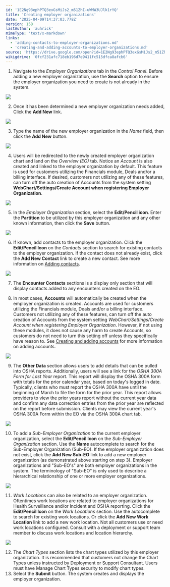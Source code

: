 ```yaml
---
id: '1E2Ng93ephPTQ3exGsMiJs2_m51ZhI-uWMW3UJlk1rYQ'
title: 'Creating employer organizations'
date: '2025-04-09T14:37:03.778Z'
version: 158
lastAuthor: 'auhrick'
mimeType: 'text/x-markdown'
links:
  - 'adding-contacts-to-employer-organizations.md'
  - 'creating-and-adding-accounts-to-employer-organizations.md'
source: 'https://drive.google.com/open?id=1E2Ng93ephPTQ3exGsMiJs2_m51ZhI-uWMW3UJlk1rYQ'
wikigdrive: '0fcf231afc718eb196d7e9411fc515dfca8afcb6'
---
```

1. Navigate to the <em>Employer Organizations</em> tab in the <em>Control Panel</em>. Before adding a new employer organization, use the <strong>Search</strong> option to ensure the employer organization you need to create is not already in the system.

![](../creating-employer-organizations.assets/e482bd95b89f314e33c756a318c249ef.png)

2. Once it has been determined a new employer organization needs added, Click the <strong>Add New</strong> link.

![](../creating-employer-organizations.assets/bba9fa9807f85c000471c5656839f4c1.png)

3. Type the name of the new employer organization in the <em>Name</em> field, then click the <strong>Add New</strong> button.

![](../creating-employer-organizations.assets/9dda9fd889b2660a5050679119cfc046.png)

4. Users will be redirected to the newly created employer organization chart and land on the <em>Overview (EO)</em> tab. Notice an <em>Account</em> is also created and linked to the employer organization by default. This feature is used for customers utilizing the Financials module, Deals and/or a billing interface. If desired, customers not utilizing any of these features, can turn off the auto creation of Accounts from the system setting <strong>WebChart/Settings/Create Account when registering Employer Organization</strong>.

![](../creating-employer-organizations.assets/a6afdd1000f1b868bf03562ad07daea5.png)

5. In the <em>Employer Organization</em> section, select the <strong>Edit/Pencil icon</strong>. Enter the <strong>Partition</strong> to be utilized by this employer organization and any other known information, then click the <strong>Save</strong> button.

![](../creating-employer-organizations.assets/d22429b9ece20577ac8a58a6a4b9cc77.png)

6. If known, add contacts to the employer organization. Click the <strong>Edit/Pencil Icon</strong> on the <em>Contacts</em> section to search for existing contacts to the employer organization. If the contact does not already exist, click the <strong>Add New Contact</strong> link to create a new contact. See more information on [Adding contacts](adding-contacts-to-employer-organizations.md).

![](../creating-employer-organizations.assets/22af12098ec6954dc3a686aea05e7970.png)

7. The <strong>Encounter Contacts</strong> sections is a display only section that will display contacts added to any encounters created on the EO.

8. In most cases, <strong>Accounts</strong> will automatically be created when the employer organization is created.  Accounts are used for customers utilizing the Financials module, Deals and/or a billing interface. Customers not utilizing any of these features, can turn off the auto creation of Accounts from the system setting <em>WebChart/Settings/Create Account when registering Employer Organization</em>. However, if not using these modules, it does not cause any harm to create Accounts, so customers do not need to turn this setting off unless they specifically have reason to. See [Creating and adding accounts](creating-and-adding-accounts-to-employer-organizations.md) for more information on adding accounts.

![](../creating-employer-organizations.assets/bdb24a187c69cf3134fea18d848bb51d.png)

9. The <strong>Other Data</strong> section allows users to add details that can be pulled into OSHA reports. Additionally, users will see a link for the <em>OSHA 300A Form for Last Year</em> report. This report will display the OSHA 300A form with totals for the prior calendar year, based on today's logged in date. Typically, clients who must report the OSHA 300A have until the beginning of March to file the form for the prior year. This report allows providers to view the prior years report without the current year data and confirm any data correction entries from the prior year are reflected on the report before submission. Clients may view the current year's OSHA 300A Form within the EO via the OSHA 300A chart tab.

![](../creating-employer-organizations.assets/78d7c2373dec01ab877e77bb2befe3bf.png)

10. To add a <em>Sub-Employer Organization</em> to the current employer organization, select the <strong>Edit/Pencil Icon</strong> on the <em>Sub-Employer Organization</em> section. Use the <strong>Name</strong> autocomplete to search for the Sub-Employer Organization (Sub-EO). If the employer organization does not exist, click the <strong>Add New Sub-EO</strong> link to add a new employer organization (as demonstrated above starting on step 3). Employer organizations and "Sub-EO's" are both employer organizations in the system. The terminology of "Sub-EO" is only used to describe a hierarchical relationship of one or more employer organizations.

![](../creating-employer-organizations.assets/c00fffea3a49fcbb3269e7bf9590bf59.png)

11. <em>Work Locations</em> can also be related to an employer organization. Oftentimes work locations are related to employer organizations for Health Surveillance and/or Incident and OSHA reporting. Click the <strong>Edit/Pencil Icon</strong> on the <em>Work Locations</em> section. Use the autocomplete to search for existing work locations. Or click the <strong>Add New Work Location</strong> link to add a new work location. Not all customers use or need work locations configured. Consult with a deployment or support team member to discuss work locations and location hierarchy.

![](../creating-employer-organizations.assets/d8c98ed629234a868b381496cebf77b1.png)

12. The <em>Chart Types</em> section lists the chart types utilized by this employer organization. It is recommended that customers not change the Chart Types unless instructed by Deployment or Support Consultant. Users must have Manage Chart Types security to modify chart types.
13. Select the <strong>Submit</strong> button. The system creates and displays the employer organization.
